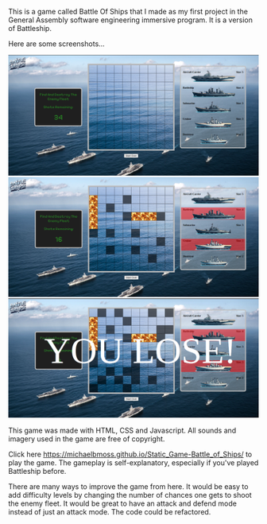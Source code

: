 This is a game called Battle Of Ships that I made as my first project in the General Assembly software engineering immersive program. It is a version of Battleship.

Here are some screenshots...

![screenshot 1](assets/battle-of-ships-01.png)
![screenshot 2](assets/battle-of-ships-02.png)
![screenshot 3](assets/battle-of-ships-03.png)

This game was made with HTML, CSS and Javascript. All sounds and imagery used in the game are free of copyright.

Click here https://michaelbmoss.github.io/Static_Game-Battle_of_Ships/ to play the game. The gameplay is self-explanatory, especially if you've played Battleship before.

There are many ways to improve the game from here. It would be easy to add difficulty levels by changing the number of chances one gets to shoot the enemy fleet. It would be great to have an attack and defend mode instead of just an attack mode. The code could be refactored.
